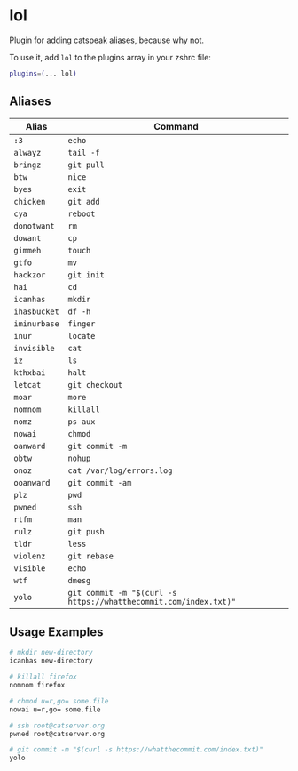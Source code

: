 # lol

Plugin for adding catspeak aliases, because why not.

To use it, add `lol` to the plugins array in your zshrc file:

```zsh
plugins=(... lol)
```

## Aliases

| Alias        | Command                                                         |
| ------------ | --------------------------------------------------------------- |
| `:3`         | `echo`                                                          |
| `alwayz`     | `tail -f`                                                       |
| `bringz`     | `git pull`                                                      |
| `btw`        | `nice`                                                          |
| `byes`       | `exit`                                                          |
| `chicken`    | `git add`                                                       |
| `cya`        | `reboot`                                                        |
| `donotwant`  | `rm`                                                            |
| `dowant`     | `cp`                                                            |
| `gimmeh`     | `touch`                                                         |
| `gtfo`       | `mv`                                                            |
| `hackzor`    | `git init`                                                      |
| `hai`        | `cd`                                                            |
| `icanhas`    | `mkdir`                                                         |
| `ihasbucket` | `df -h`                                                         |
| `iminurbase` | `finger`                                                        |
| `inur`       | `locate`                                                        |
| `invisible`  | `cat`                                                           |
| `iz`         | `ls`                                                            |
| `kthxbai`    | `halt`                                                          |
| `letcat`     | `git checkout`                                                  |
| `moar`       | `more`                                                          |
| `nomnom`     | `killall`                                                       |
| `nomz`       | `ps aux`                                                        |
| `nowai`      | `chmod`                                                         |
| `oanward`    | `git commit -m`                                                 |
| `obtw`       | `nohup`                                                         |
| `onoz`       | `cat /var/log/errors.log`                                       |
| `ooanward`   | `git commit -am`                                                |
| `plz`        | `pwd`                                                           |
| `pwned`      | `ssh`                                                           |
| `rtfm`       | `man`                                                           |
| `rulz`       | `git push`                                                      |
| `tldr`       | `less`                                                          |
| `violenz`    | `git rebase`                                                    |
| `visible`    | `echo`                                                          |
| `wtf`        | `dmesg`                                                         |
| `yolo`       | `git commit -m "$(curl -s https://whatthecommit.com/index.txt)"` |

## Usage Examples

```sh
# mkdir new-directory
icanhas new-directory

# killall firefox
nomnom firefox

# chmod u=r,go= some.file
nowai u=r,go= some.file

# ssh root@catserver.org
pwned root@catserver.org

# git commit -m "$(curl -s https://whatthecommit.com/index.txt)"
yolo
```
